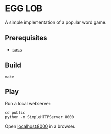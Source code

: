 # EGG LOB

A simple implementation of a popular word game.

## Prerequisites

* [sass](https://sass-lang.com/install)

## Build

    make

## Play

Run a local webserver:

    cd public
    python -m SimpleHTTPServer 8000

Open [localhost:8000](http://localhost:8000/) in a browser.
